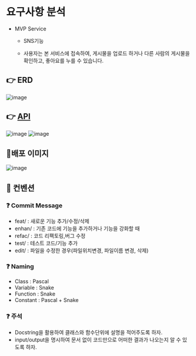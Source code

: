 # 요구사항 분석
- MVP Service
    
    - SNS기능
    
    - 사용자는 본 서비스에 접속하여, 게시물을 업로드 하거나 다른 사람의 게시물을 확인하고, 좋아요를 누를 수 있습니다.

## 👉 ERD

![image](https://user-images.githubusercontent.com/101394490/191940316-dbc426ae-9a26-4eac-9f02-e30a5392bb3d.png)

## 👉 <a href="https://kimphysicsman.notion.site/66e7f794e7b4427c953f979a6e65ccd9?v=9967c73671d24796a9efb88bd8f651fb"> API</a>
![image](https://user-images.githubusercontent.com/101394490/191940745-9fea2309-0d0b-443b-914a-f56e9560d034.png)
![image](https://user-images.githubusercontent.com/101394490/191940808-c40ccb47-ecca-41b6-8fa7-a41433162562.png)

## 🎇배포 이미지
![image](https://user-images.githubusercontent.com/101394490/194736513-1731b5d0-592d-4c76-9f10-448c7e409d5f.png)



## 📌 컨벤션

### ❓ Commit Message

- feat/ : 새로운 기능 추가/수정/삭제
- enhan/ : 기존 코드에 기능을 추가하거나 기능을 강화할 때
- refac/ : 코드 리팩토링,버그 수정
- test/ : 테스트 코드/기능 추가
- edit/ : 파일을 수정한 경우(파일위치변경, 파일이름 변경, 삭제)

### ❓ Naming

- Class : Pascal
- Variable : Snake
- Function : Snake
- Constant : Pascal + Snake

### ❓ 주석

- Docstring을 활용하여 클래스와 함수단위에 설명을 적어주도록 하자.
- input/output을 명시하여 문서 없이 코드만으로 어떠한 결과가 나오는지 알 수 있도록 하자.

